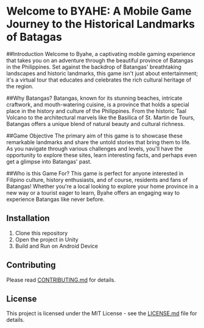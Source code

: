 # Welcome to BYAHE: A Mobile Game Journey to the Historical Landmarks of Batagas
##Introduction
Welcome to Byahe, a captivating mobile gaming experience that takes you on an adventure through the beautiful province of Batangas in the Philippines. Set against the backdrop of Batangas' breathtaking landscapes and historic landmarks, this game isn't just about entertainment; it's a virtual tour that educates and celebrates the rich cultural heritage of the region.

##Why Batangas?
Batangas, known for its stunning beaches, intricate craftwork, and mouth-watering cuisine, is a province that holds a special place in the history and culture of the Philippines. From the historic Taal Volcano to the architectural marvels like the Basilica of St. Martin de Tours, Batangas offers a unique blend of natural beauty and cultural richness.

##Game Objective
The primary aim of this game is to showcase these remarkable landmarks and share the untold stories that bring them to life. As you navigate through various challenges and levels, you'll have the opportunity to explore these sites, learn interesting facts, and perhaps even get a glimpse into Batangas' past.

##Who is this Game For?
This game is perfect for anyone interested in Filipino culture, history enthusiasts, and of course, residents and fans of Batangas! Whether you're a local looking to explore your home province in a new way or a tourist eager to learn, Byahe offers an engaging way to experience Batangas like never before.

## Installation
1. Clone this repository
2. Open the project in Unity
3. Build and Run on Android Device

## Contributing
Please read [CONTRIBUTING.md](CONTRIBUTING.md) for details.

## License
This project is licensed under the MIT License - see the [LICENSE.md](LICENSE.md) file for details.
